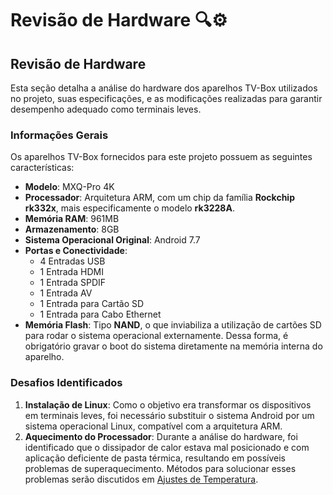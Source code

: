 # Revisão de Hardware :mag::gear:

## Revisão de Hardware
Esta seção detalha a análise do hardware dos aparelhos TV-Box utilizados no projeto, suas especificações, e as modificações realizadas para garantir desempenho adequado como terminais leves.

### Informações Gerais
Os aparelhos TV-Box fornecidos para este projeto possuem as seguintes características:
- **Modelo**: MXQ-Pro 4K
- **Processador**: Arquitetura ARM, com um chip da família **Rockchip rk332x**, mais especificamente o modelo **rk3228A**.
- **Memória RAM**: 961MB
- **Armazenamento**: 8GB
- **Sistema Operacional Original**: Android 7.7
- **Portas e Conectividade**:
  - 4 Entradas USB
  - 1 Entrada HDMI
  - 1 Entrada SPDIF
  - 1 Entrada AV
  - 1 Entrada para Cartão SD
  - 1 Entrada para Cabo Ethernet
- **Memória Flash**: Tipo **NAND**, o que inviabiliza a utilização de cartões SD para rodar o sistema operacional externamente. Dessa forma, é obrigatório gravar o boot do sistema diretamente na memória interna do aparelho.

### Desafios Identificados
1. **Instalação de Linux**: Como o objetivo era transformar os dispositivos em terminais leves, foi necessário substituir o sistema Android por um sistema operacional Linux, compatível com a arquitetura ARM.
2. **Aquecimento do Processador**: Durante a análise do hardware, foi identificado que o dissipador de calor estava mal posicionado e com aplicação deficiente de pasta térmica, resultando em possíveis problemas de superaquecimento. Métodos para solucionar esses problemas serão discutidos em [Ajustes de Temperatura](TEMPERATURA.md).
